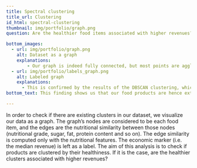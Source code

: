 ```yaml
---
title: Spectral clustering
title_url: Clustering
id_html: spectral-clustering
thumbnail: img/portfolio/graph.png
question: Are the healthier food items associated with higher revenues?

bottom_images:
  - url: img/portfolio/graph.png
    alt: Dataset as a graph
    explanations:
        - Our graph is indeed fully connected, but most points are agglomerated into one tight cluster, with a few food items spiking out.
  - url: img/portfolio/labels_graph.png
    alt: Labeled graph
    explanations:
      - This is confirmed by the results of the DBSCAN clustering, which has a maximum Silhouette Coefficient when finding only one cluster.
bottom_text: This finding shows us that our food products are hence extremely similar amongst them, meaning that they all have similar nutritional features. This finding will contribute to the interpretation of latter results. Indeed, if all of our food products have close nutritional characteristics, there is little chance that we will be able to differentiate them according to economic markers.

---
```

In order to check if there are existing clusters in our dataset, we visualize our data as a graph. The graph’s nodes are considered to be each food item, and the edges are the nutritional similarity between those nodes (nutritional grade, sugar, fat, protein content and so on). The edge similarity is computed  only with the nutritional features. The economic marker (i.e. the median revenue) is left as a label. The aim of this analysis is to check if products are clustered by their healthiness. If it is the case, are the healthier clusters associated with higher revenues?
<!-- more -->
